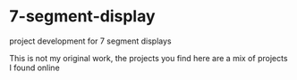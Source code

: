 # 7-segment-display
project development for 7 segment displays


This is not my original work, the projects you find here are a mix of projects I found online
